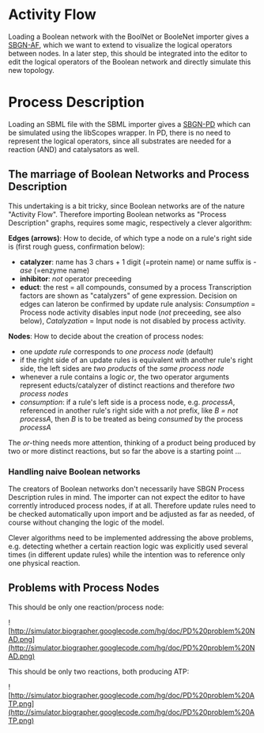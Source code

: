 # Activity Flow #
Loading a Boolean network with the BoolNet or BooleNet importer gives a [SBGN-AF](http://www.sbgn.org/Image:Refcard-AF.png), which we want to extend to visualize the logical operators between nodes. In a later step, this should be integrated into the editor to edit the logical operators of the Boolean network and directly simulate this new topology.

# Process Description #
Loading an SBML file with the SBML importer gives a [SBGN-PD](http://www.sbgn.org/Image:Refcard-PD.png) which can be simulated using the libScopes wrapper. In PD, there is no need to represent the logical operators, since all substrates are needed for a reaction (AND) and catalysators as well.

## The marriage of Boolean Networks and Process Description ##

This undertaking is a bit tricky, since Boolean networks are of the nature "Activity Flow". Therefore importing Boolean networks as "Process Description" graphs, requires some magic, respectively a clever algorithm:

**Edges (arrows)**: How to decide, of which type a node on a rule's right side is (first rough guess, confirmation below):
  * **catalyzer**: name has 3 chars + 1 digit (=protein name) or name suffix is _-ase_ (=enzyme name)
  * **inhibitor**: _not_ operator preceeding
  * **educt**: the rest = all compounds, consumed by a process
Transcription factors are shown as "catalyzers" of gene expression.
Decision on edges can lateron be confirmed by update rule analysis: _Consumption_ = Process node activity disables input node (_not_ preceeding, see also below), _Catalyzation_ = Input node is not disabled by process activity.

**Nodes**: How to decide about the creation of process nodes:
  * one _update rule_ corresponds to _one process node_ (default)
  * if the right side of an update rules is equivalent with another rule's right side, the left sides are _two products_ of the _same process node_
  * whenever a rule contains a logic _or_, the two operator arguments represent educts/catalyzer of distinct reactions and therefore _two process nodes_
  * _consumption_: if a rule's left side is a process node, e.g. _processA_, referenced in another rule's right side with a _not_ prefix, like  _B = not processA_, then _B_ is to be treated as being _consumed_ by the process _processA_

The _or_-thing needs more attention, thinking of a product being produced by two or more distinct reactions, but so far the above is a starting point ...

### Handling naive Boolean networks ###

The creators of Boolean networks don't necessarily have SBGN Process Description rules in mind. The importer can not expect the editor to have corrently introduced process nodes, if at all. Therefore update rules need to be checked automatically upon import and be adjusted as far as needed, of course without changing the logic of the model.

Clever algorithms need to be implemented addressing the above problems, e.g. detecting whether a certain reaction logic was explicitly used several times (in different update rules) while the intention was to reference only one physical reaction.

## Problems with Process Nodes ##
This should be only one reaction/process node:

![http://simulator.biographer.googlecode.com/hg/doc/PD%20problem%20NAD.png](http://simulator.biographer.googlecode.com/hg/doc/PD%20problem%20NAD.png)

This should be only two reactions, both producing ATP:

![http://simulator.biographer.googlecode.com/hg/doc/PD%20problem%20ATP.png](http://simulator.biographer.googlecode.com/hg/doc/PD%20problem%20ATP.png)